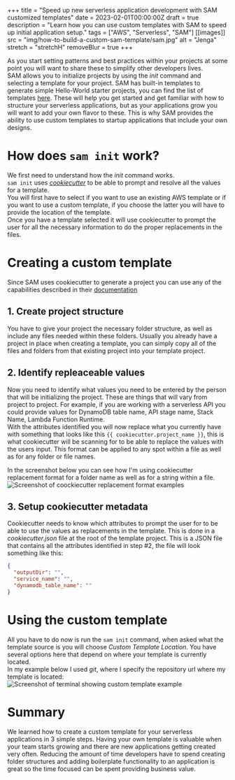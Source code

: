 +++
title = "Speed up new serverless application development with SAM customized templates"
date = 2023-02-01T00:00:00Z
draft = true
description = "Learn how you can use custom templates with SAM to speed up initial application setup."
tags = ["AWS", "Serverless", "SAM"]
[[images]]
  src = "img/how-to-build-a-custom-sam-template/sam.jpg"
  alt = "Jenga"
  stretch = "stretchH"
  removeBlur = true
+++

As you start setting patterns and best practices within your projects at some point you will want to share these to simplify other developers lives.  
SAM allows you to initialize projects by using the *init* command and selecting a template for your project. SAM has built-in templates to generate simple Hello-World starter projects, you can find the list of templates [here](https://github.com/aws/aws-sam-cli-app-templates). These will help you get started and get familiar with how to structure your serverless applications, but as your applications grow you will want to add your own flavor to these. This is why SAM provides the ability to use custom templates to startup applications that include your own designs.

# How does `sam init` work?
We first need to understand how the *init* command works.  
`sam init` uses *[cookiecutter](https://www.cookiecutter.io/)* to be able to prompt and resolve all the values for a template.  
You will first have to select if you want to use an existing AWS template or if you want to use a custom template, if you choose the latter you will have to provide the location of the template.   
Once you have a template selected it will use cookiecutter to prompt the user for all the necessary information to do the proper replacements in the files.  


# Creating a custom template
Since SAM uses cookiecutter to generate a project you can use any of the capabilities described in their [documentation](https://cookiecutter.readthedocs.io/en/2.0.2/)

## 1. Create project structure
You have to give your project the necessary folder structure, as well as include any files needed within these folders. Usually you already have a project in place when creating a template, you can simply copy all of the files and folders from that existing project into your template project.

## 2. Identify repleaceable values
Now you need to identify what values you need to be entered by the person that will be initializing the project. These are things that will vary from project to project. For example, if you are working with a serverless API you could provide values for DynamoDB table name, API stage name, Stack Name, Lambda Function Runtime.  
With the attributes identified you will now replace what you currently have with something that looks like this `{{ cookiecutter.project_name }}`, this is what cookiecutter will be scanning for to be able to replace the values with the users input. This format can be applied to any spot within a file as well as for any folder or file names.

In the screenshot below you can see how I'm using cookiecutter replacement format for a folder name as well as for a string within a file.  
![Screenshot of coockiecutter replacement format examples](/img/how-to-build-a-custom-sam-template/02.jpg)

## 3. Setup cookiecutter metadata
Cookiecutter needs to know which attributes to prompt the user for to be able to use the values as replacements in the template. This is done in a *cookiecutter.json* file at the root of the template project. This is a JSON file that contains all the attributes identified in step #2, the file will look something like this:  
```json
{
  "outputDir": "",
  "service_name": "",
  "dynamodb_table_name": ""
}
```

# Using the custom template
All you have to do now is run the `sam init` command, when asked what the template source is you will choose *Custom Template Location*. You have several options here that depend on where your template is currently located.  
In my example below I used *git*, where I specify the repository url where my template is located:  
![Screenshot of terminal showing custom template example](/img/how-to-build-a-custom-sam-template/03.jpg)

# Summary
We learned how to create a custom template for your serverless applications in 3 simple steps. Having your own template is valuable when your team starts growing and there are new applications getting created very often.  Reducing the amount of time developers have to spend creating folder structures and adding boilerplate functionality to an application is great so the time focused can be spent providing business value.